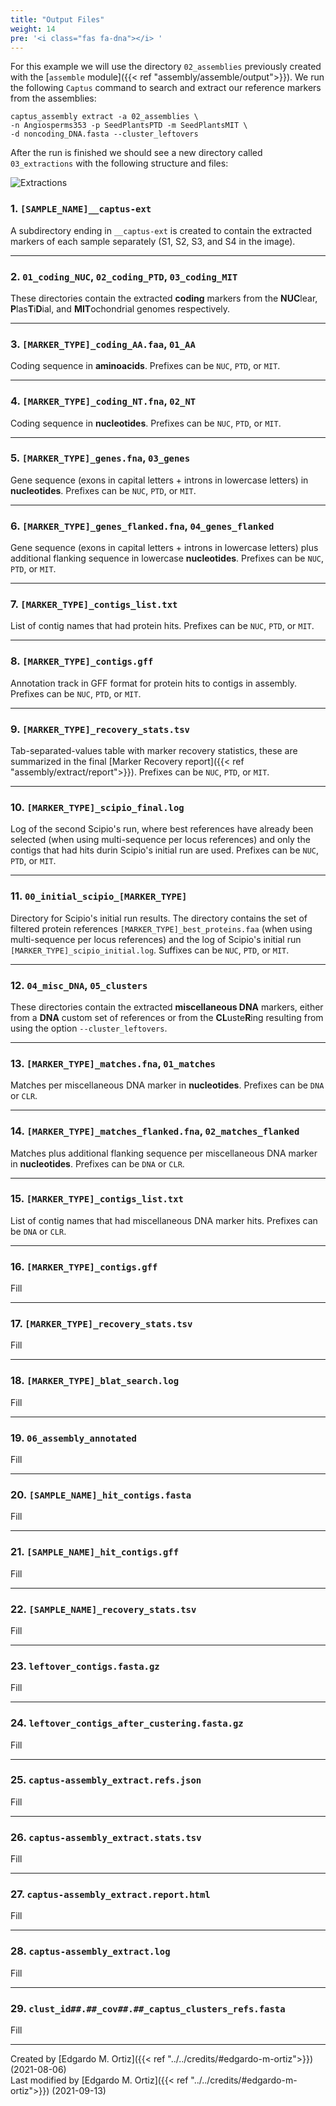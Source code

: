 ```yaml
---
title: "Output Files"
weight: 14
pre: '<i class="fas fa-dna"></i> '
---
```


For this example we will use the directory `02_assemblies` previously created with the [`assemble` module]({{< ref "assembly/assemble/output">}}). We run the following `Captus` command to search and extract our reference markers from the assemblies:

```console
captus_assembly extract -a 02_assemblies \
-n Angiosperms353 -p SeedPlantsPTD -m SeedPlantsMIT \
-d noncoding_DNA.fasta --cluster_leftovers
```

After the run is finished we should see a new directory called `03_extractions` with the following structure and files:

![Extractions](/images/extractions.png?width=604)

### 1. **`[SAMPLE_NAME]__captus-ext`**
A subdirectory ending in `__captus-ext` is created to contain the extracted markers of each sample separately (S1, S2, S3, and S4 in the image).
___
### 2. **`01_coding_NUC`**, **`02_coding_PTD`**, **`03_coding_MIT`**
These directories contain the extracted **coding** markers from the **NUC**lear, **P**las**T**i**D**ial, and **MIT**ochondrial genomes respectively.
___
### 3. **`[MARKER_TYPE]_coding_AA.faa`**, **`01_AA`**
Coding sequence in **aminoacids**. Prefixes can be `NUC`, `PTD`, or `MIT`.
___
### 4. **`[MARKER_TYPE]_coding_NT.fna`**, **`02_NT`**
Coding sequence in **nucleotides**. Prefixes can be `NUC`, `PTD`, or `MIT`.
___
### 5. **`[MARKER_TYPE]_genes.fna`**, **`03_genes`**
Gene sequence (exons in capital letters + introns in lowercase letters) in **nucleotides**. Prefixes can be `NUC`, `PTD`, or `MIT`.
___
### 6. **`[MARKER_TYPE]_genes_flanked.fna`**, **`04_genes_flanked`**
Gene sequence (exons in capital letters + introns in lowercase letters) plus additional flanking sequence in lowercase **nucleotides**. Prefixes can be `NUC`, `PTD`, or `MIT`.
___
### 7. **`[MARKER_TYPE]_contigs_list.txt`**
List of contig names that had protein hits. Prefixes can be `NUC`, `PTD`, or `MIT`.
___
### 8. **`[MARKER_TYPE]_contigs.gff`**
Annotation track in GFF format for protein hits to contigs in assembly. Prefixes can be `NUC`, `PTD`, or `MIT`.
___
### 9. **`[MARKER_TYPE]_recovery_stats.tsv`**
Tab-separated-values table with marker recovery statistics, these are summarized in the final [Marker Recovery report]({{< ref "assembly/extract/report">}}). Prefixes can be `NUC`, `PTD`, or `MIT`.
___
### 10. **`[MARKER_TYPE]_scipio_final.log`**
Log of the second Scipio's run, where best references have already been selected (when using multi-sequence per locus references) and only the contigs that had hits durin Scipio's initial run are used. Prefixes can be `NUC`, `PTD`, or `MIT`.
___
### 11. **`00_initial_scipio_[MARKER_TYPE]`**
Directory for Scipio's initial run results. The directory contains the set of filtered protein references `[MARKER_TYPE]_best_proteins.faa` (when using multi-sequence per locus references) and the log of Scipio's initial run `[MARKER_TYPE]_scipio_initial.log`. Suffixes can be `NUC`, `PTD`, or `MIT`.
___
### 12. **`04_misc_DNA`**, **`05_clusters`**
These directories contain the extracted **miscellaneous DNA** markers, either from a **DNA** custom set of references or from the **CL**uste**R**ing resulting from using the option `--cluster_leftovers`.
___
### 13. **`[MARKER_TYPE]_matches.fna`**, **`01_matches`**
Matches per miscellaneous DNA marker in **nucleotides**. Prefixes can be `DNA` or `CLR`.
___
### 14. **`[MARKER_TYPE]_matches_flanked.fna`**, **`02_matches_flanked`**
Matches plus additional flanking sequence per miscellaneous DNA marker in **nucleotides**. Prefixes can be `DNA` or `CLR`.
___
### 15. **`[MARKER_TYPE]_contigs_list.txt`**
List of contig names that had miscellaneous DNA marker hits. Prefixes can be `DNA` or `CLR`.
___
### 16. **`[MARKER_TYPE]_contigs.gff`**
Fill
___
### 17. **`[MARKER_TYPE]_recovery_stats.tsv`**
Fill
___
### 18. **`[MARKER_TYPE]_blat_search.log`**
Fill
___
### 19. **`06_assembly_annotated`**
Fill
___
### 20. **`[SAMPLE_NAME]_hit_contigs.fasta`**
Fill
___
### 21. **`[SAMPLE_NAME]_hit_contigs.gff`**
Fill
___
### 22. **`[SAMPLE_NAME]_recovery_stats.tsv`**
Fill
___
### 23. **`leftover_contigs.fasta.gz`**
Fill
___
### 24. **`leftover_contigs_after_custering.fasta.gz`**
Fill
___
### 25. **`captus-assembly_extract.refs.json`**
Fill
___
### 26. **`captus-assembly_extract.stats.tsv`**
Fill
___
### 27. **`captus-assembly_extract.report.html`**
Fill
___
### 28. **`captus-assembly_extract.log`**
Fill
___
### 29. **`clust_id##.##_cov##.##_captus_clusters_refs.fasta`**
Fill

___
Created by [Edgardo M. Ortiz]({{< ref "../../credits/#edgardo-m-ortiz">}}) (2021-08-06)  
Last modified by [Edgardo M. Ortiz]({{< ref "../../credits/#edgardo-m-ortiz">}}) (2021-09-13)
